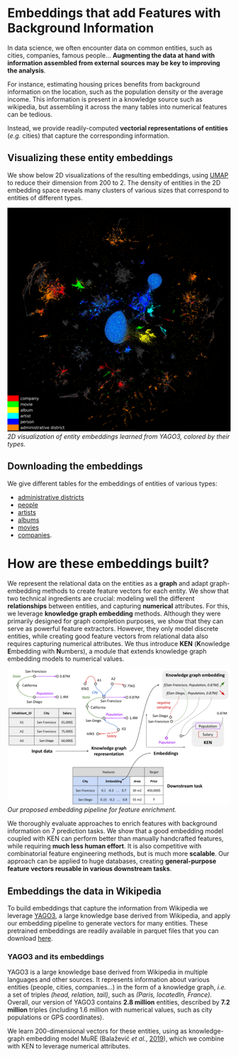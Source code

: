
# Embeddings that add Features with Background Information

In data science, we often encounter data on common entities, such as cities, companies, famous people... **Augmenting the data at hand with information assembled from external sources may be key to improving the analysis**. 

For instance, estimating housing prices benefits from background information on the location, such as the population density or the average income. This information is present in a knowledge source such as wikipedia, but assembling it across the many tables into numerical features can be tedious.

Instead, we provide readily-computed **vectorial representations of entities** (*e.g.* cities) that capture the corresponding information. 

## Visualizing these entity embeddings

We show below 2D visualizations of the resulting embeddings, using [UMAP](https://umap-learn.readthedocs.io/en/latest/) to reduce their dimension from 200 to 2. The density of entities in the 2D embedding space reveals many clusters of various sizes that correspond to entities of different types.


![entity_types](assets/figures/entity_types.png)
*2D visualization of entity embeddings learned from YAGO3, colored by their types.*

## Downloading the embeddings

We give different tables for the embeddings of entities of various types:

* [administrative districts](assets/data/emb_administrative_district.parquet)
* [people](assets/data/emb_person.parquet)
* [artists](assets/data/emb_artist.parquet)
* [albums](assets/data/emb_album.parquet)
* [movies](assets/data/emb_movie.parquet)
* [companies](assets/data/emb_company.parquet).


# How are these embeddings built?

We represent the relational data on the entities as a **graph** and adapt
graph-embedding methods to create feature vectors for each entity. We show that two technical ingredients are crucial: modeling well the different **relationships** between entities, and capturing **numerical** attributes. For this, we leverage **knowledge graph embedding** methods. Although they were primarily designed for graph completion purposes, we show that they can serve as powerful feature extractors. However, they only model discrete entities, while creating good feature vectors from relational data also requires capturing numerical attributes. We thus introduce **KEN** (**K**nowledge **E**mbedding with **N**umbers), a module that extends knowledge graph embedding models to numerical values.

![embedding_pipeline](assets/figures/embedding_pipeline.png)
*Our proposed embedding pipeline for feature enrichment.*

We thoroughly evaluate approaches to enrich features with background information on 7 prediction tasks. We show that a good embedding model coupled with KEN can perform better than manually handcrafted features, while requiring **much less human effort**. It is also competitive with combinatorial feature engineering methods, but is much more **scalable**. Our approach can be applied to huge databases, creating **general-purpose feature vectors reusable in various downstream tasks**.

## Embeddings the data in Wikipedia

To build embeddings that capture the information from Wikipedia we leverage [YAGO3](https://yago-knowledge.org/downloads/yago-3), a large knowledge base derived from Wikipedia, and apply our embedding pipeline to generate vectors for many entities. These pretrained embeddings are readily available in parquet files that you can download [here](#downloading-entity-embeddings).

### YAGO3 and its embeddings
YAGO3 is a large knowledge base derived from Wikipedia in multiple languages and other sources.
It represents information about various entities (people, cities, companies...) in the form of a knowledge graph, *i.e.* a set of triples *(head, relation, tail)*, such as *(Paris, locatedIn, France)*.
Overall, our version of YAGO3 contains **2.8 million** entities, described by **7.2 million** triples (including 1.6 million with numerical values, such as city populations or GPS coordinates).

We learn 200-dimensional vectors for these entities, using as knowledge-graph embedding model MuRE (Balažević *et al.*, [2019](https://arxiv.org/abs/1905.09791)), which we combine with KEN to leverage numerical attributes.


